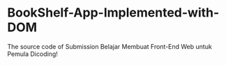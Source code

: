 # BookShelf-App-Implemented-with-DOM
The source code of Submission Belajar Membuat Front-End Web untuk Pemula Dicoding!
